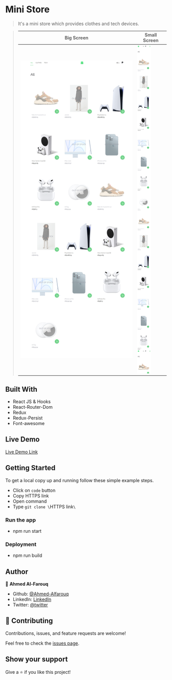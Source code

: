 # Mini Store

> It's a mini store which provides clothes and tech devices.

> |Big Screen       |Small Screen|
> |--------------|--------------|
> |![screenshot](./screenshot.png)|![screenshot2](./screenshot-sm-screen.png)|

## Built With
  - React JS & Hooks
  - React-Router-Dom
  - Redux
  - Redux-Persist
  - Font-awesome

## Live Demo

[Live Demo Link](https://mini-store-assignment.netlify.app/)


## Getting Started
To get a local copy up and running follow these simple example steps.
  - Click on `code` button
  - Copy HTTPS link
  - Open command
  - Type `git clone \`HTTPS link`\`
### Run the app
  * npm run start

### Deployment
  * npm run build

## Author

:bearded_person: **Ahmed Al-Farouq**
  - Github: [@Ahmed-Alfarouq](https://github.com/ahmed-al-farouq)
  - LinkedIn: [LinkedIn](https://www.linkedin.com/in/ahmed-al-farouq/)
  - Twitter: [@twitter](https://twitter.com/ahmed_al_farouq)

## 🤝 Contributing

Contributions, issues, and feature requests are welcome!

Feel free to check the [issues page](../../issues/).

## Show your support

Give a ⭐️ if you like this project!
